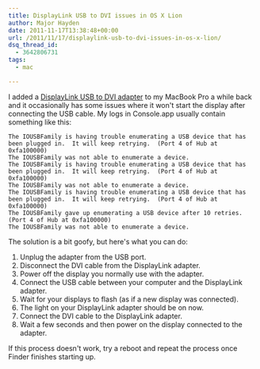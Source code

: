 ```yaml
---
title: DisplayLink USB to DVI issues in OS X Lion
author: Major Hayden
date: 2011-11-17T13:38:48+00:00
url: /2011/11/17/displaylink-usb-to-dvi-issues-in-os-x-lion/
dsq_thread_id:
  - 3642806731
tags:
  - mac

---
```

I added a [DisplayLink USB to DVI adapter][1] to my MacBook Pro a while back and it occasionally has some issues where it won't start the display after connecting the USB cable. My logs in Console.app usually contain something like this:

```
The IOUSBFamily is having trouble enumerating a USB device that has been plugged in.  It will keep retrying.  (Port 4 of Hub at 0xfa100000)
The IOUSBFamily was not able to enumerate a device.
The IOUSBFamily is having trouble enumerating a USB device that has been plugged in.  It will keep retrying.  (Port 4 of Hub at 0xfa100000)
The IOUSBFamily was not able to enumerate a device.
The IOUSBFamily is having trouble enumerating a USB device that has been plugged in.  It will keep retrying.  (Port 4 of Hub at 0xfa100000)
The IOUSBFamily gave up enumerating a USB device after 10 retries.  (Port 4 of Hub at 0xfa100000)
The IOUSBFamily was not able to enumerate a device.
```


The solution is a bit goofy, but here's what you can do:

  1. Unplug the adapter from the USB port.
  2. Disconnect the DVI cable from the DisplayLink adapter.
  3. Power off the display you normally use with the adapter.
  4. Connect the USB cable between your computer and the DisplayLink adapter.
  5. Wait for your displays to flash (as if a new display was connected).
  6. The light on your DisplayLink adapter should be on now.
  7. Connect the DVI cable to the DisplayLink adapter.
  8. Wait a few seconds and then power on the display connected to the adapter.

If this process doesn't work, try a reboot and repeat the process once Finder finishes starting up.

 [1]: http://www.displaylink.com/

